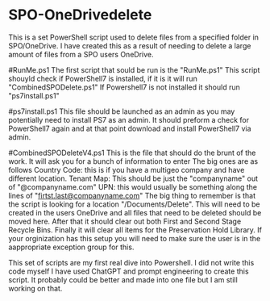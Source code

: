# SPO-OneDrivedelete
This is a set PowerShell script used to delete files from a specified folder in SPO/OneDrive.
I have created this as a result of needing to delete a large amount of files from a SPO users OneDrive. 

#RunMe.ps1
The first script that sould be run is the "RunMe.ps1"
This script shouyld check if PowerShell7 is installed, if it is it will run "CombinedSPODelete.ps1"
If Powershell7 is not installed it should run "ps7install.ps1"

#ps7install.ps1
This file should be launched as an admin as you may potentially need to install PS7 as an admin.
It should preform a check for PowerShell7 again and at that point download and install PowerShell7 via admin.

#CombinedSPODeleteV4.ps1
This is the file that should do the brunt of the work.
It will ask you for a bunch of information to enter The big ones are as follows
Country Code: this is if you have a multigeo company and have different location.
Tenant Map: This should be just the "companyname" out of "@companyname.com"
UPN: this would usually be something along the lines of "firtst.last@companyname.com"
The big thing to remember is that the script is looking for a location "/Documents/Delete". This will need to be created in the users OneDrive and all files that need to be deleted should be moved here.
After that it should clear out both First and Second Stage Recycle Bins.
Finally it will clear all items for the Preservation Hold Library. If your orginization has this setup you will need to make sure the user is in the aappropriate exception group for this.

This set of scripts are my first real dive into Powershell. I did not write this code myself I have used ChatGPT and prompt engineering to create this script. It probably could be better and made into one file but I am still working on that.
